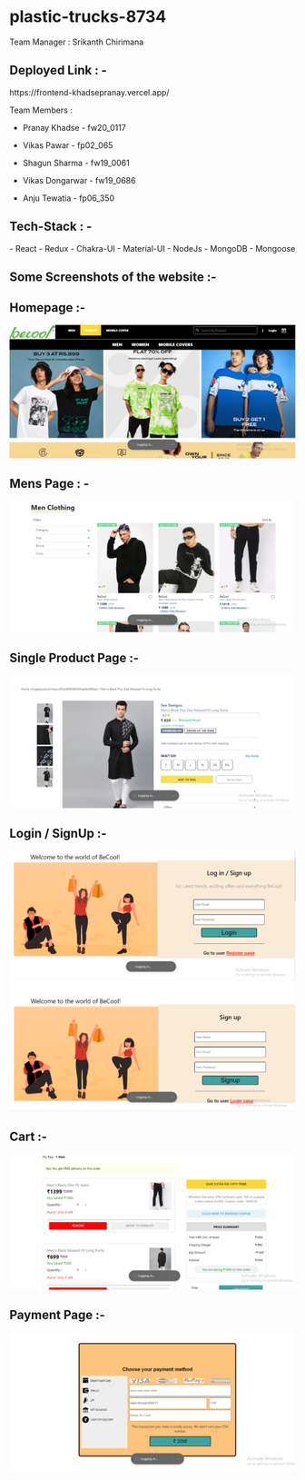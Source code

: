 # plastic-trucks-8734

Team Manager : Srikanth Chirimana
<h2>Deployed Link  : -</h2>
https://frontend-khadsepranay.vercel.app/

Team Members : 

- Pranay Khadse - fw20_0117
  
- Vikas Pawar - fp02_065

- Shagun Sharma - fw19_0061

- Vikas Dongarwar - fw19_0686

- Anju Tewatia - fp06_350

<h2>Tech-Stack : -</h2>
 - React
 - Redux
 - Chakra-UI
 - Material-UI
 - NodeJs
 - MongoDB
 - Mongoose
 
 
<h2>Some Screenshots of the website :-</h2>



<h2>Homepage :- </h2>


<img  src="./screen_shots/Homepage.PNG"/>


<h2>Mens Page  : -</h2>

<img  src="./screen_shots/mens.PNG"/>



<h2>Single Product Page  :-</h2>
<img  src="./screen_shots/single_product.PNG"/>


<h2>Login / SignUp :- </h2>


<img  src="./screen_shots/login.PNG"/>



<img  src="./screen_shots/signUp.PNG"/>



<h2>Cart :- </h2>


<img  src="./screen_shots/cart.PNG"/>
 
 
<h2>Payment Page :- </h2>


<img  src="./screen_shots/payment.PNG"/>
 


